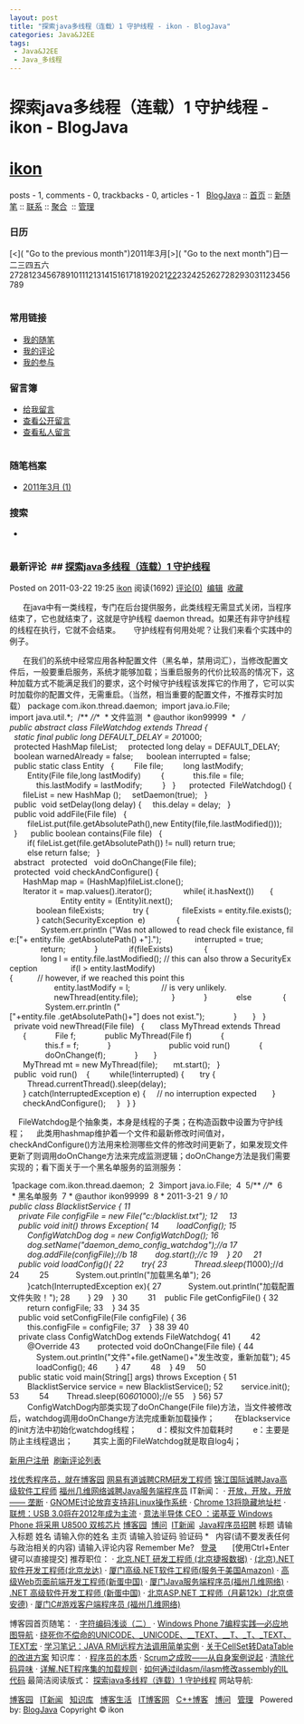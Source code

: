 ```yaml
---
layout: post
title: "探索java多线程（连载）1 守护线程 - ikon - BlogJava"
categories: Java&J2EE
tags: 
 - Java&J2EE
 - Java_多线程
--- 
```


# 探索java多线程（连载）1 守护线程 - ikon - BlogJava

# [ikon](http://www.blogjava.net/ikon/)

posts - 1, comments - 0, trackbacks - 0, articles - 1   [BlogJava](http://www.blogjava.net/) :: [首页](http://www.blogjava.net/ikon/) :: [新随笔](http://www.blogjava.net/ikon/admin/EditPosts.aspx?opt=1) :: [联系](http://www.blogjava.net/ikon/contact.aspx?id=1) :: [聚合](http://www.blogjava.net/ikon/rss) [![]()](http://www.blogjava.net/ikon/rss) :: [管理](http://www.blogjava.net/ikon/admin/EditPosts.aspx) ![]()

### 日历

[<]( "Go to the previous month")2011年3月[>]( "Go to the next month")日一二三四五六2728123456789101112131415161718192021[22](http://www.blogjava.net/ikon/archive/2011/03/22.html)232425262728293031123456789

![]()

### 常用链接

* [我的随笔](http://www.blogjava.net/ikon/MyPosts.html)
* [我的评论](http://www.blogjava.net/ikon/MyComments.html)
* [我的参与](http://www.blogjava.net/ikon/OtherPosts.html)
![]()

### 留言簿

* [给我留言](http://www.blogjava.net/ikon/Contact.aspx?id=1)
* [查看公开留言](http://www.blogjava.net/ikon/default.aspx?opt=msg)
* [查看私人留言](http://www.blogjava.net/ikon/admin/MyMessages.aspx)

![]()

### 随笔档案

* [2011年3月 (1)](http://www.blogjava.net/ikon/archive/2011/03.html)
![]()

### 搜索

*  

![]()

### 最新评论 [![]()](http://www.blogjava.net/ikon/CommentsRSS.aspx) ## [探索java多线程（连载）1 守护线程]()

Posted on 2011-03-22 19:25 [ikon](http://www.blogjava.net/ikon/) 阅读(1692) [评论(0)](http://www.blogjava.net/ikon/archive/2011/03/22/346738.html#Post)  [编辑](http://www.blogjava.net/ikon/admin/EditPosts.aspx?postid=346738)  [收藏](http://www.blogjava.net/ikon/AddToFavorite.aspx?id=346738) ![]()

      在java中有一类线程，专门在后台提供服务，此类线程无需显式关闭，当程序结束了，它也就结束了，这就是守护线程 daemon thread。如果还有非守护线程的线程在执行，它就不会结束。      守护线程有何用处呢？让我们来看个实践中的例子。

      在我们的系统中经常应用各种配置文件（黑名单，禁用词汇），当修改配置文件后，一般要重启服务，系统才能够加载；当重启服务的代价比较高的情况下，这种加载方式不能满足我们的要求，这个时候守护线程该发挥它的作用了，它可以实时加载你的配置文件，无需重启。（当然，相当重要的配置文件，不推荐实时加载）
![]()package com.ikon.thread.daemon;
![]()
![]()import java.io.File;
![]()import java.util.*;
![]()
![]()![]()/** *//**
![]() * 文件监测
![]() * @author ikon99999
![]() * 
![]() */
![]()![]()public abstract class FileWatchdog extends Thread ![](){
![]()
![]() 
![]()  static final public long DEFAULT_DELAY = 20*1000; 
![]() 
![]()  
![]()  protected HashMap fileList;
![]() 
![]()  protected long delay = DEFAULT_DELAY; 
![]()  
![]()  boolean warnedAlready = false;
![]()  
![]()  boolean interrupted = false;
![]()
![]()  public static class Entity
![]()![]()  ![](){
![]()        File file;
![]()        long lastModify;
![]()        Entity(File file,long lastModify)
![]()![]()        ![](){
![]()            this.file = file;
![]()            this.lastModify = lastModify;
![]()        }
![]()  }
![]()  
![]()![]()  protected  FileWatchdog() ![](){
![]()      fileList = new HashMap ();
![]()    setDaemon(true);
![]()  }
![]()
![]() 
![]()![]()  public  void setDelay(long delay) ![](){
![]()    this.delay = delay;
![]()  }
![]()
![]()  public void addFile(File file)
![]()![]()  ![](){
![]()        fileList.put(file.getAbsolutePath(),new Entity(file,file.lastModified()));     
![]()  }
![]()  
![]()  public boolean contains(File file)
![]()![]()  ![](){
![]()        if( fileList.get(file.getAbsolutePath()) != null) return true;
![]()        else return false;
![]()  }
![]()  
![]()  abstract   protected   void doOnChange(File file);
![]()
![]()![]()  protected  void checkAndConfigure() ![](){
![]()      HashMap map = (HashMap)fileList.clone(); 
![]()      Iterator it = map.values().iterator();
![]()      
![]()      while( it.hasNext())
![]()![]()      ![](){
![]()          
![]()            Entity entity = (Entity)it.next();
![]()            
![]()            boolean fileExists;
![]()![]()            try ![](){
![]()              fileExists = entity.file.exists();
![]()            } catch(SecurityException  e) 
![]()![]()            ![](){
![]()              System.err.println ("Was not allowed to read check file existance, file:["+ entity.file .getAbsolutePath() +"].");
![]()              interrupted = true; 
![]()              return;
![]()            }
![]()
![]()            if(fileExists) 
![]()![]()            ![](){
![]()                
![]()              long l = entity.file.lastModified(); // this can also throw a SecurityException
![]()![]()              if(l > entity.lastModify) ![](){           // however, if we reached this point this
![]()                    entity.lastModify = l;              // is very unlikely.
![]()                    newThread(entity.file);
![]()              }
![]()            }
![]()            else 
![]()![]()            ![](){
![]()                System.err.println ("["+entity.file .getAbsolutePath()+"] does not exist.");
![]()            }
![]()      }
![]()  }
![]()  
![]()  private void newThread(File file)
![]()![]()  ![](){
![]()      class MyThread extends Thread
![]()![]()      ![](){
![]()            File f;
![]()            public MyThread(File f)
![]()![]()            ![](){
![]()                this.f = f;
![]()            }
![]()            
![]()            public void run()
![]()![]()            ![](){
![]()                doOnChange(f);
![]()            }
![]()      }
![]()      
![]()      MyThread mt = new MyThread(file);
![]()      mt.start();
![]()  }
![]()
![]()  public  void run() 
![]()![]()  ![](){    
![]()![]()    while(!interrupted) ![](){
![]()![]()      try ![](){
![]()        Thread.currentThread().sleep(delay);
![]()![]()      } catch(InterruptedException e) ![](){
![]()    // no interruption expected
![]()      }
![]()      checkAndConfigure();
![]()    }
![]()  }
![]()}
![]()

    FileWatchdog是个抽象类，本身是线程的子类；在构造函数中设置为守护线程；
    此类用hashmap维护着一个文件和最新修改时间值对，checkAndConfigure()方法用来检测哪些文件的修改时间更新了，如果发现文件更新了则调用doOnChange方法来完成监测逻辑；doOnChange方法是我们需要实现的；看下面关于一个黑名单服务的监测服务：
      

 1![]()package com.ikon.thread.daemon;
 2![]()
 3![]()import java.io.File;
 4![]()
 5![]()![]()/** *//**
 6![]() * 黑名单服务
 7![]() * @author ikon99999
 8![]() * 2011-3-21
 9![]() */
10![]()![]()public class BlacklistService ![](){
11![]()    private File configFile = new File("c:/blacklist.txt");
12![]()    
13![]()![]()    public void init() throws Exception![](){
14![]()        loadConfig();
15![]()        ConfigWatchDog dog = new ConfigWatchDog();
16![]()        dog.setName("daemon_demo_config_watchdog");//a
17![]()        dog.addFile(configFile);//b
18![]()        dog.start();//c
19![]()    }
20![]()    
21![]()![]()    public void loadConfig()![](){
22![]()![]()        try![](){
23![]()            Thread.sleep(1*1000);//d
24![]()        
25![]()            System.out.println("加载黑名单");
26![]()![]()        }catch(InterruptedException ex)![](){
27![]()            System.out.println("加载配置文件失败！");
28![]()        }
29![]()    }
30![]()        
31![]()![]()    public File getConfigFile() ![](){
32![]()        return configFile;
33![]()    }
34![]()
35![]()![]()    public void setConfigFile(File configFile) ![](){
36![]()        this.configFile = configFile;
37![]()    }
38![]()
39![]()
40![]()![]()    private class ConfigWatchDog extends FileWatchdog![](){
41![]()        
42![]()        @Override
43![]()![]()        protected void doOnChange(File file) ![](){
44![]()            System.out.println("文件"+file.getName()+"发生改变，重新加载");
45![]()            loadConfig();
46![]()        }
47![]()        
48![]()    }
49![]()    
50![]()![]()    public static void main(String[] args) throws Exception ![](){
51![]()        BlacklistService service = new BlacklistService();
52![]()        service.init();
53![]()        
54![]()        Thread.sleep(60*60*1000);//e
55![]()    }
56![]()}
57![]()
        ConfigWatchDog内部类实现了doOnChange(File file)方法，当文件被修改后，watchdog调用doOnChange方法完成重新加载操作；
        在blackservice的init方法中初始化watchdog线程；
        d：模拟文件加载耗时
        e：主要是防止主线程退出；
        其实上面的FileWatchdog就是取自log4j；
        

[新用户注册](http://www.blogjava.net/RequireRegister.aspx)  [刷新评论列表]()  

[]() [找优秀程序员，就在博客园](http://job.cnblogs.com/)
[网易有道诚聘CRM研发工程师](http://job.cnblogs.com/offer/12368/)
[锦江国际诚聘Java高级软件工程师](http://job.cnblogs.com/offer/11576/)
[福州几维网络诚聘Java服务端程序员](http://job.cnblogs.com/offer/12493/)
IT新闻：
· [开放，开放，开放 —— 垄断](http://news.cnblogs.com/n/101664/)
· [GNOME讨论放弃支持非Linux操作系统](http://news.cnblogs.com/n/101663/)
· [Chrome 13将隐藏地址栏](http://news.cnblogs.com/n/101662/)
· [联想：USB 3.0将在2012年成为主流](http://news.cnblogs.com/n/101661/)
· [意法半导体 CEO ：诺基亚 Windows Phone 将采用 U8500 双核芯片](http://news.cnblogs.com/n/101659/)   [博客园](http://www.cnblogs.com/)  [博问](http://home.cnblogs.com/q/)  [IT新闻](http://news.cnblogs.com/)  [Java程序员招聘](http://job.cnblogs.com/cate-java_programmer/) 标题  请输入标题 姓名  请输入你的姓名 主页 请输入验证码 验证码 *  ![]() 内容(请不要发表任何与政治相关的内容) 请输入评论内容 Remember Me?   [登录](http://www.blogjava.net/login.aspx?ReturnURL=http://www.blogjava.net/ikon/archive/2011/03/22/346738.html&SourceURL=/ikon/archive/2011/03/22/346738.html)       [使用Ctrl+Enter键可以直接提交]    推荐职位：
· [北京.NET 研发工程师 (北京捷报数据)](http://job.cnblogs.com/offer/5914/)
· [(北京).NET软件开发工程师(北京龙达)](http://job.cnblogs.com/offer/12527/)
· [厦门高级.NET软件工程师(服务于美国Amazon)](http://job.cnblogs.com/offer/11584/)
· [高级Web页面前端开发工程师(新蛋中国)](http://job.cnblogs.com/offer/10723/)
· [厦门Java服务端程序员(福州几维网络)](http://job.cnblogs.com/offer/12493/)
· [.NET 高级软件开发工程师 (新蛋中国)](http://job.cnblogs.com/offer/9051/)
· [北京ASP.NET 工程师（月薪12k）(北京盛安德)](http://job.cnblogs.com/offer/12439/)
· [厦门C#游戏客户端程序员 (福州几维网络)](http://job.cnblogs.com/offer/12492/)

博客园首页随笔：
· [字符编码浅谈（二）](http://www.cnblogs.com/kqingchao/archive/2011/05/20/character-encoding-2.html)
· [Windows Phone 7编程实践—必应地图导航](http://www.cnblogs.com/xuesong/archive/2011/05/20/2051892.html)
· [绕死你不偿命的UNICODE、_UNICODE、__TEXT、__T、_T、_TEXT、TEXT宏](http://www.cnblogs.com/ini_always/archive/2011/05/20/2050517.html)
· [学习笔记：JAVA RMI远程方法调用简单实例](http://www.cnblogs.com/leslies2/archive/2011/05/20/2051844.html)
· [关于CellSet转DataTable的改进方案](http://www.cnblogs.com/bobomouse/archive/2011/05/20/2051846.html)
知识库：
· [程序员的本质](http://kb.cnblogs.com/page/101423/)
· [Scrum之成败——从自身案例说起](http://kb.cnblogs.com/page/101345/)
· [清除代码异味](http://kb.cnblogs.com/page/101321/)
· [详解.NET程序集的加载规则](http://kb.cnblogs.com/page/101198/)
· [如何通过ildasm/ilasm修改assembly的IL代码](http://kb.cnblogs.com/page/101162/) 最简洁阅读版式：
[探索java多线程（连载）1 守护线程](http://archive.cnblogs.com/b/346738/) 网站导航:

[博客园](http://www.cnblogs.com/ "程序员的网上家园")   [IT新闻](http://news.cnblogs.com/)   [知识库](http://kb.cnblogs.com/)   [博客生活](http://www.cnweblog.com/)   [IT博客网](http://www.cnitblog.com/)   [C++博客](http://www.cppblog.com/)   [博问](http://space.cnblogs.com/q/ "IT问答")   [管理](http://www.blogjava.net/ikon/archive/2011/03/22/346738.html?opt=admin)    Powered by:
[BlogJava](http://www.blogjava.net/)
Copyright © ikon
